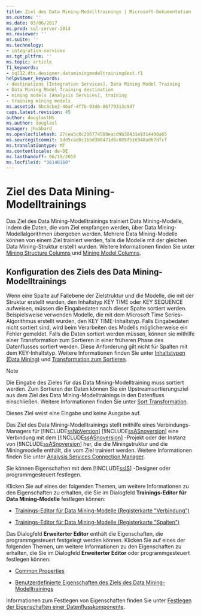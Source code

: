```yaml
---
title: Ziel des Data Mining-Modelltrainings | Microsoft-Dokumentation
ms.custom: ''
ms.date: 03/06/2017
ms.prod: sql-server-2014
ms.reviewer: ''
ms.suite: ''
ms.technology:
- integration-services
ms.tgt_pltfrm: ''
ms.topic: article
f1_keywords:
- sql12.dts.designer.dataminingmodeltrainingdest.f1
helpviewer_keywords:
- destinations [Integration Services], Data Mining Model Training
- Data Mining Model Training destination
- mining models [Analysis Services], training
- training mining models
ms.assetid: 6bc8cbe2-46af-4f7b-93d6-86779313c9d7
caps.latest.revision: 45
author: douglaslMS
ms.author: douglasl
manager: jhubbard
ms.openlocfilehash: 27cea5c0c206774508eacd9b38431e9314400a65
ms.sourcegitcommit: 5dd5cad0c1bbd308471d6c885f516948ad67dfcf
ms.translationtype: MT
ms.contentlocale: de-DE
ms.lasthandoff: 06/19/2018
ms.locfileid: "36148160"
---
```

# <a name="data-mining-model-training-destination"></a>Ziel des Data Mining-Modelltrainings
  Das Ziel des Data Mining-Modelltrainings trainiert Data Mining-Modelle, indem die Daten, die vom Ziel empfangen werden, über Data Mining-Modellalgorithmen übergeben werden. Mehrere Data Mining-Modelle können von einem Ziel trainiert werden, falls die Modelle mit der gleichen Data Mining-Struktur erstellt wurden. Weitere Informationen finden Sie unter [Mining Structure Columns](../../analysis-services/data-mining/mining-structure-columns.md) und [Mining Model Columns](../../analysis-services/data-mining/mining-model-columns.md).  
  
## <a name="configuration-of-the-data-mining-model-training-destination"></a>Konfiguration des Ziels des Data Mining-Modelltrainings  
 Wenn eine Spalte auf Fallebene der Zielstruktur und die Modelle, die mit der Struktur erstellt wurden, den Inhaltstyp KEY TIME oder KEY SEQUENCE aufweisen, müssen die Eingabedaten nach dieser Spalte sortiert werden. Beispielsweise verwenden Modelle, die mit dem Microsoft Time Series-Algorithmus erstellt wurden, den KEY TIME-Inhaltstyp. Falls Eingabedaten nicht sortiert sind, wird beim Verarbeiten des Modells möglicherweise ein Fehler gemeldet. Falls die Daten sortiert werden müssen, können sie mithilfe einer Transformation zum Sortieren in einer früheren Phase des Datenflusses sortiert werden. Diese Anforderung gilt nicht für Spalten mit dem KEY-Inhaltstyp. Weitere Informationen finden Sie unter [Inhaltstypen &#40;Data Mining&#41;](../../analysis-services/data-mining/content-types-data-mining.md) und [Transformation zum Sortieren](transformations/sort-transformation.md).  
  
> [!NOTE]  
>  Die Eingabe des Zieles für das Data Mining-Modelltraining muss sortiert werden. Zum Sortieren der Daten können Sie ein Upstreamsortierungsziel aus dem Ziel des Data Mining-Modelltrainings in den Datenfluss einschließen. Weitere Informationen finden Sie unter [Sort Transformation](transformations/sort-transformation.md).  
  
 Dieses Ziel weist eine Eingabe und keine Ausgabe auf.  
  
 Das Ziel des Data Mining-Modelltrainings stellt mithilfe eines Verbindungs-Managers für [!INCLUDE[ssNoVersion](../../includes/ssnoversion-md.md)] [!INCLUDE[ssASnoversion](../../includes/ssasnoversion-md.md)] eine Verbindung mit dem [!INCLUDE[ssASnoversion](../../includes/ssasnoversion-md.md)] -Projekt oder der Instanz von [!INCLUDE[ssASnoversion](../../includes/ssasnoversion-md.md)] her, die die Miningstruktur und die Miningmodelle enthält, die vom Ziel trainiert werden. Weitere Informationen finden Sie unter [Analysis Services Connection Manager](../connection-manager/analysis-services-connection-manager.md).  
  
 Sie können Eigenschaften mit dem [!INCLUDE[ssIS](../../includes/ssis-md.md)] -Designer oder programmgesteuert festlegen.  
  
 Klicken Sie auf eines der folgenden Themen, um weitere Informationen zu den Eigenschaften zu erhalten, die Sie im Dialogfeld **Trainings-Editor für Data Mining-Modelle** festlegen können:  
  
-   [Trainings-Editor für Data Mining-Modelle &#40;Registerkarte "Verbindung"&#41;](../data-mining-model-training-editor-connection-tab.md)  
  
-   [Trainings-Editor für Data Mining-Modelle &#40;Registerkarte "Spalten"&#41;](../data-mining-model-training-editor-columns-tab.md)  
  
 Das Dialogfeld **Erweiterter Editor** enthält die Eigenschaften, die programmgesteuert festgelegt werden können. Klicken Sie auf eines der folgenden Themen, um weitere Informationen zu den Eigenschaften zu erhalten, die Sie im Dialogfeld **Erweiterter Editor** oder programmgesteuert festlegen können:  
  
-   [Common Properties](../common-properties.md)  
  
-   [Benutzerdefinierte Eigenschaften des Ziels des Data Mining-Modelltrainings](data-mining-model-training-destination-custom-properties.md)  
  
 Informationen zum Festlegen von Eigenschaften finden Sie unter [Festlegen der Eigenschaften einer Datenflusskomponente](set-the-properties-of-a-data-flow-component.md).  
  
  